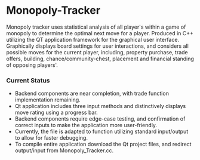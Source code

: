 # Monopoly-Tracker

Monopoly tracker uses statistical analysis of all player's within a game of monopoly to determine the optimal next move for a player. Produced in C++ utilizing the QT application framework for the graphical user interface. Graphically displays board settings for user interactions, and considers all possible moves for the current player, including, property purchase, trade offers, building, chance/community-chest, placement and financial standing of opposing players'.

### Current Status

- Backend components are near completion, with trade function implementation remaining.
- Qt application includes three input methods and distinctively displays move rating using a progress bar.
- Backend components require edge-case testing, and confirmation of correct inputs to make the application more user-friendly.
- Currently, the file is adapted to function utilizing standard input/output to allow for faster debugging.
- To compile entire application download the Qt project files, and redirect output/input from Monopoly_Tracker.cc.
